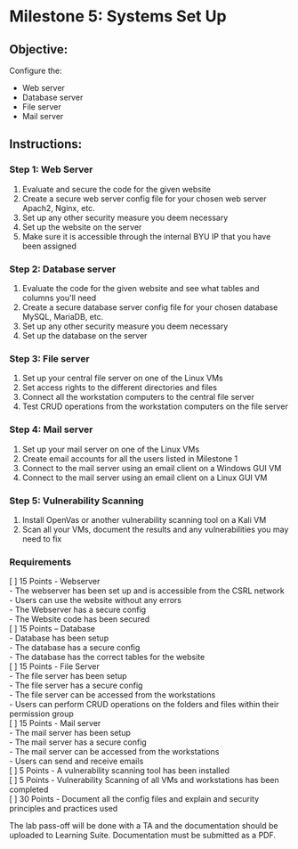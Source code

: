 # Milestone 5: Systems Set Up

## Objective:

Configure the:
- Web server
- Database server
- File server
- Mail server

## Instructions:

### Step 1: Web Server

1. Evaluate and secure the code for the given website
1. Create a secure web server config file for your chosen web server Apach2, Nginx, etc.
1. Set up any other security measure you deem necessary
1. Set up the website on the server 
1. Make sure it is accessible through the internal BYU IP that you have been assigned

### Step 2: Database server

1. Evaluate the code for the given website and see what tables and columns you'll need
1. Create a secure database server config file for your chosen database MySQL, MariaDB, etc.
1. Set up any other security measure you deem necessary
1. Set up the database on the server 

### Step 3: File server

1. Set up your central file server on one of the Linux VMs 
1. Set access rights to the different directories and files
1. Connect all the workstation computers to the central file server
1. Test CRUD operations from the workstation computers on the file server

### Step 4: Mail server

1. Set up your mail server on one of the Linux VMs
1. Create email accounts for all the users listed in Milestone 1
1. Connect to the mail server using an email client on a Windows GUI VM
1. Connect to the mail server using an email client on a Linux GUI VM

<div style="page-break-after: always"></div>

### Step 5: Vulnerability Scanning

1. Install OpenVas or another vulnerability scanning tool on a Kali VM
1. Scan all your VMs, document the results and any vulnerabilities you may need to fix

### Requirements

[ ] 15 Points - Webserver  
    - The webserver has been set up and is accessible from the CSRL network  
    - Users can use the website without any errors  
    - The Webserver has a secure config  
    - The Website code has been secured  
[ ] 15 Points – Database  
    - Database has been setup   
    - The database has a secure config  
    - The database has the correct tables for the website  
[ ] 15 Points - File Server  
    - The file server has been setup   
    - The file server has a secure config  
    - The file server can be accessed from the workstations  
    - Users can perform CRUD operations on the folders and files within their permission group  
[ ] 15 Points - Mail server  
    - The mail server has been setup  
    - The mail server has a secure config    
    - The mail server can be accessed from the workstations  
    - Users can send and receive emails  
[ ] 5 Points - A vulnerability scanning tool has been installed  
[ ] 5 Points - Vulnerability Scanning of all VMs and workstations has been completed  
[ ] 30 Points - Document all the config files and explain and security principles and practices used  

The lab pass-off will be done with a TA and the documentation should be uploaded to Learning Suite. Documentation must be submitted as a PDF.